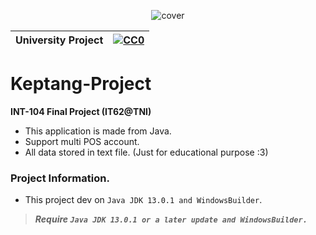 <p align="center">
<img src="https://repository-images.githubusercontent.com/231592676/4f1e6780-8443-11eb-901e-bd674853dcee" alt="cover">
</p>

|University Project|[![CC0](https://licensebuttons.net/p/zero/1.0/88x31.png)](https://creativecommons.org/publicdomain/zero/1.0/)|
|----|----|

# Keptang-Project

**INT-104 Final Project (IT62@TNI)**
- This application is made from Java.
- Support multi POS account.
- All data stored in text file. (Just for educational purpose :3)

### Project Information.
* This project dev on `Java JDK 13.0.1 and WindowsBuilder`.

>***Require `Java JDK 13.0.1 or a later update and WindowsBuilder.`***
